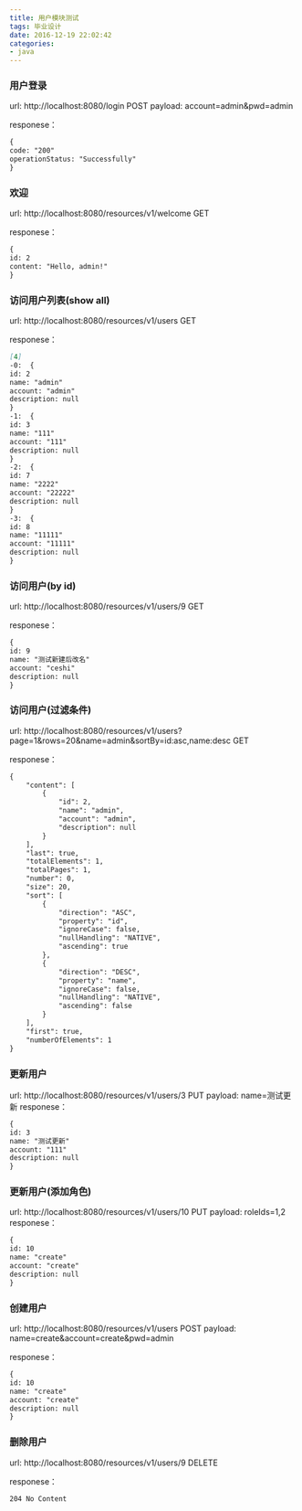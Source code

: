 ```yaml
---
title: 用户模块测试 
tags: 毕业设计
date: 2016-12-19 22:02:42
categories:
- java
---
```



### 用户登录
url: http://localhost:8080/login
POST
payload: account=admin&pwd=admin

responese：
```markdown
{
code: "200"
operationStatus: "Successfully"
}
```

### 欢迎
url: http://localhost:8080/resources/v1/welcome
GET

responese：
```markdown
{
id: 2
content: "Hello, admin!"
}
```

### 访问用户列表(show all)
url: http://localhost:8080/resources/v1/users
GET

responese：
```markdown
[4]
-0:  {
id: 2
name: "admin"
account: "admin"
description: null
}
-1:  {
id: 3
name: "111"
account: "111"
description: null
}
-2:  {
id: 7
name: "2222"
account: "22222"
description: null
}
-3:  {
id: 8
name: "11111"
account: "11111"
description: null
}
```

### 访问用户(by id)
url: http://localhost:8080/resources/v1/users/9
GET

responese：
```markdown
{
id: 9
name: "测试新建后改名"
account: "ceshi"
description: null
}
```

### 访问用户(过滤条件)
url: http://localhost:8080/resources/v1/users?page=1&rows=20&name=admin&sortBy=id:asc,name:desc
GET

responese：
```markdown
{
    "content": [
        {
            "id": 2,
            "name": "admin",
            "account": "admin",
            "description": null
        }
    ],
    "last": true,
    "totalElements": 1,
    "totalPages": 1,
    "number": 0,
    "size": 20,
    "sort": [
        {
            "direction": "ASC",
            "property": "id",
            "ignoreCase": false,
            "nullHandling": "NATIVE",
            "ascending": true
        },
        {
            "direction": "DESC",
            "property": "name",
            "ignoreCase": false,
            "nullHandling": "NATIVE",
            "ascending": false
        }
    ],
    "first": true,
    "numberOfElements": 1
}
```



### 更新用户
url: http://localhost:8080/resources/v1/users/3
PUT
payload: name=测试更新
responese：
```markdown
{
id: 3
name: "测试更新"
account: "111"
description: null
}
```

### 更新用户(添加角色)
url: http://localhost:8080/resources/v1/users/10
PUT
payload: roleIds=1,2
responese：
```markdown
{
id: 10
name: "create"
account: "create"
description: null
}
```

### 创建用户
url: http://localhost:8080/resources/v1/users
POST
payload: name=create&account=create&pwd=admin

responese：
```markdown
{
id: 10
name: "create"
account: "create"
description: null
}
```

### 删除用户
url: http://localhost:8080/resources/v1/users/9
DELETE

responese：
```markdown
204 No Content
```




































